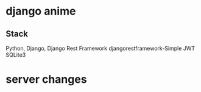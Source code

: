 # django anime
## Stack
Python, Django, Django Rest Framework
djangorestframework-Simple JWT
SQLite3
# server changes
